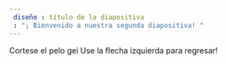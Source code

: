 ```yaml
---
 diseño : título de la diapositiva
 : "¡ Bienvenido a nuestra segunda diapositiva! "
---
```

Cortese el pelo gei
Use la flecha izquierda para regresar!

